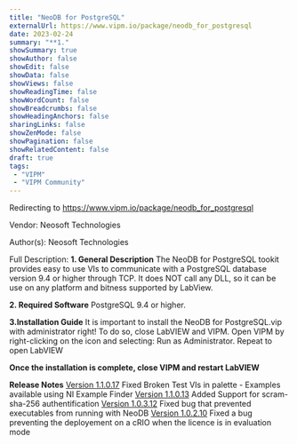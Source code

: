 ```yaml
---
title: "NeoDB for PostgreSQL"
externalUrl: https://www.vipm.io/package/neodb_for_postgresql
date: 2023-02-24
summary: "**1."
showSummary: true
showAuthor: false
showEdit: false
showData: false
showViews: false
showReadingTime: false
showWordCount: false
showBreadcrumbs: false
showHeadingAnchors: false
sharingLinks: false
showZenMode: false
showPagination: false
showRelatedContent: false
draft: true
tags:
 - "VIPM"
 - "VIPM Community"
---
```


Redirecting to https://www.vipm.io/package/neodb_for_postgresql

Vendor: Neosoft Technologies

Author(s): Neosoft Technologies
 
Full Description:
**1. General Description**
The NeoDB for PostgreSQL tookit provides easy to use VIs to communicate with a PostgreSQL database version 9.4 or higher through TCP.
It does NOT call any DLL, so it can be use on  any platform and bitness supported by LabView.

**2. Required Software**
PostgreSQL 9.4 or higher.

**3.Installation Guide**
It is important to install the NeoDB for PostgreSQL.vip with administrator right!
To do so, close LabVIEW and VIPM. Open VIPM by right-clicking on the icon and selecting: Run as Administrator. Repeat to open LabVIEW

**Once the installation is complete, close VIPM and restart LabVIEW**

**Release Notes**
<u>Version 1.1.0.17</u>
Fixed Broken Test VIs in palette - Examples available using NI Example Finder
<u>Version 1.1.0.13</u>
Added Support for scram-sha-256 authentification
<u>Version 1.0.3.12</u>
Fixed bug that prevented executables from running with NeoDB 
<u>Version 1.0.2.10</u>
Fixed a bug preventing the deployement on a cRIO when the licence is in evaluation mode